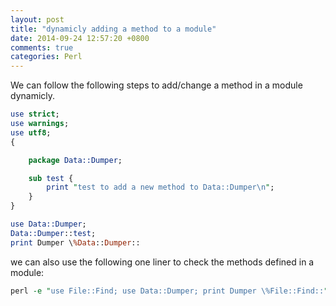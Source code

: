 ```yaml
---
layout: post
title: "dynamicly adding a method to a module"
date: 2014-09-24 12:57:20 +0800
comments: true
categories: Perl
---
```

We can follow the following steps to add/change a method in a module dynamicly.  

```pl
use strict;
use warnings;
use utf8;
{

    package Data::Dumper;

    sub test {
        print "test to add a new method to Data::Dumper\n";
    }
}

use Data::Dumper;
Data::Dumper::test;
print Dumper \%Data::Dumper::
```

we can also use the following one liner to check the methods defined in a module:  

```pl
perl -e "use File::Find; use Data::Dumper; print Dumper \%File::Find::"
```
